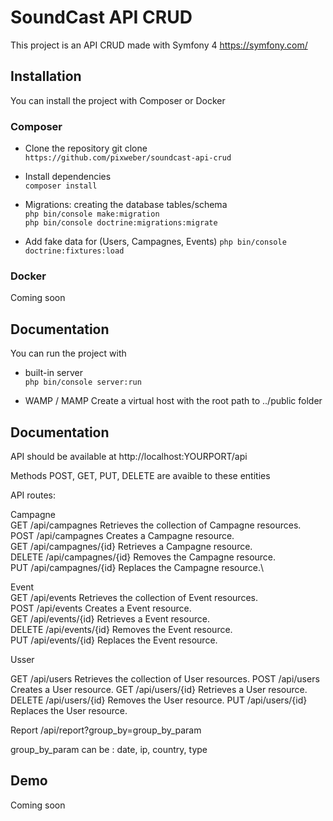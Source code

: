 # SoundCast API CRUD

This project is an API CRUD made with Symfony 4 https://symfony.com/ 

## Installation

You can install the project with Composer or Docker

### Composer
- Clone the repository git clone\
`https://github.com/pixweber/soundcast-api-crud`

- Install dependencies\
`composer install`

- Migrations: creating the database tables/schema\
`php bin/console make:migration` \
`php bin/console doctrine:migrations:migrate`

- Add fake data for (Users, Campagnes, Events)
`php bin/console doctrine:fixtures:load`

### Docker
Coming soon

## Documentation
You can run the project with 

- built-in server\
`php bin/console server:run`

- WAMP / MAMP
Create a virtual host with the root path to ../public folder

## Documentation
API should be available at http://localhost:YOURPORT/api

Methods POST, GET, PUT, DELETE are avaible to these entities

API routes:

Campagne\
GET /api/campagnes Retrieves the collection of Campagne resources.\
POST /api/campagnes Creates a Campagne resource.\
GET /api/campagnes/{id} Retrieves a Campagne resource.\
DELETE /api/campagnes/{id} Removes the Campagne resource.\
PUT /api/campagnes/{id} Replaces the Campagne resource.\

Event\
GET /api/events Retrieves the collection of Event resources.\
POST /api/events Creates a Event resource.\
GET /api/events/{id} Retrieves a Event resource.\
DELETE /api/events/{id} Removes the Event resource.\
PUT /api/events/{id} Replaces the Event resource.

Usser

GET /api/users Retrieves the collection of User resources.
POST /api/users Creates a User resource.
GET /api/users/{id} Retrieves a User resource.
DELETE /api/users/{id} Removes the User resource.
PUT /api/users/{id} Replaces the User resource.

Report
/api/report?group_by=group_by_param

group_by_param can be : date, ip, country, type

## Demo
Coming soon

